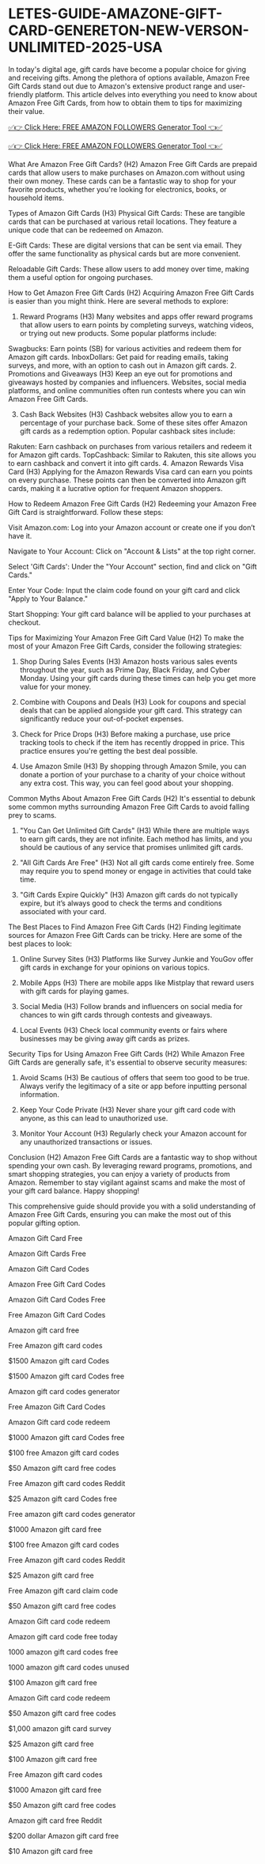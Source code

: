 # LETES-GUIDE-AMAZONE-GIFT-CARD-GENERETON-NEW-VERSON-UNLIMITED-2025-USA
In today's digital age, gift cards have become a popular choice for giving and receiving gifts. Among the plethora of options available, Amazon Free Gift Cards stand out due to Amazon's extensive product range and user-friendly platform. This article delves into everything you need to know about Amazon Free Gift Cards, from how to obtain them to tips for maximizing their value.

[✅👉 Click Here: FREE AMAZON FOLLOWERS Generator Tool 👈✅](https://www.aeroned.com/getmedia/99a7fc84-0d1d-4b1c-b80f-7077afdf1dde/allgiftra.html.aspx)

[✅👉 Click Here: FREE AMAZON FOLLOWERS Generator Tool 👈✅](https://www.aeroned.com/getmedia/99a7fc84-0d1d-4b1c-b80f-7077afdf1dde/allgiftra.html.aspx)

What Are Amazon Free Gift Cards? (H2)
Amazon Free Gift Cards are prepaid cards that allow users to make purchases on Amazon.com without using their own money. These cards can be a fantastic way to shop for your favorite products, whether you're looking for electronics, books, or household items.

Types of Amazon Gift Cards (H3)
Physical Gift Cards: These are tangible cards that can be purchased at various retail locations. They feature a unique code that can be redeemed on Amazon.

E-Gift Cards: These are digital versions that can be sent via email. They offer the same functionality as physical cards but are more convenient.

Reloadable Gift Cards: These allow users to add money over time, making them a useful option for ongoing purchases.

How to Get Amazon Free Gift Cards (H2)
Acquiring Amazon Free Gift Cards is easier than you might think. Here are several methods to explore:

1. Reward Programs (H3)
Many websites and apps offer reward programs that allow users to earn points by completing surveys, watching videos, or trying out new products. Some popular platforms include:

Swagbucks: Earn points (SB) for various activities and redeem them for Amazon gift cards.
InboxDollars: Get paid for reading emails, taking surveys, and more, with an option to cash out in Amazon gift cards.
2. Promotions and Giveaways (H3)
Keep an eye out for promotions and giveaways hosted by companies and influencers. Websites, social media platforms, and online communities often run contests where you can win Amazon Free Gift Cards.

3. Cash Back Websites (H3)
Cashback websites allow you to earn a percentage of your purchase back. Some of these sites offer Amazon gift cards as a redemption option. Popular cashback sites include:

Rakuten: Earn cashback on purchases from various retailers and redeem it for Amazon gift cards.
TopCashback: Similar to Rakuten, this site allows you to earn cashback and convert it into gift cards.
4. Amazon Rewards Visa Card (H3)
Applying for the Amazon Rewards Visa card can earn you points on every purchase. These points can then be converted into Amazon gift cards, making it a lucrative option for frequent Amazon shoppers.

How to Redeem Amazon Free Gift Cards (H2)
Redeeming your Amazon Free Gift Card is straightforward. Follow these steps:

Visit Amazon.com: Log into your Amazon account or create one if you don’t have it.

Navigate to Your Account: Click on "Account & Lists" at the top right corner.

Select 'Gift Cards': Under the "Your Account" section, find and click on "Gift Cards."

Enter Your Code: Input the claim code found on your gift card and click "Apply to Your Balance."

Start Shopping: Your gift card balance will be applied to your purchases at checkout.

Tips for Maximizing Your Amazon Free Gift Card Value (H2)
To make the most of your Amazon Free Gift Cards, consider the following strategies:

1. Shop During Sales Events (H3)
Amazon hosts various sales events throughout the year, such as Prime Day, Black Friday, and Cyber Monday. Using your gift cards during these times can help you get more value for your money.

2. Combine with Coupons and Deals (H3)
Look for coupons and special deals that can be applied alongside your gift card. This strategy can significantly reduce your out-of-pocket expenses.

3. Check for Price Drops (H3)
Before making a purchase, use price tracking tools to check if the item has recently dropped in price. This practice ensures you're getting the best deal possible.

4. Use Amazon Smile (H3)
By shopping through Amazon Smile, you can donate a portion of your purchase to a charity of your choice without any extra cost. This way, you can feel good about your shopping.

Common Myths About Amazon Free Gift Cards (H2)
It's essential to debunk some common myths surrounding Amazon Free Gift Cards to avoid falling prey to scams.

1. "You Can Get Unlimited Gift Cards" (H3)
While there are multiple ways to earn gift cards, they are not infinite. Each method has limits, and you should be cautious of any service that promises unlimited gift cards.

2. "All Gift Cards Are Free" (H3)
Not all gift cards come entirely free. Some may require you to spend money or engage in activities that could take time.

3. "Gift Cards Expire Quickly" (H3)
Amazon gift cards do not typically expire, but it’s always good to check the terms and conditions associated with your card.

The Best Places to Find Amazon Free Gift Cards (H2)
Finding legitimate sources for Amazon Free Gift Cards can be tricky. Here are some of the best places to look:

1. Online Survey Sites (H3)
Platforms like Survey Junkie and YouGov offer gift cards in exchange for your opinions on various topics.

2. Mobile Apps (H3)
There are mobile apps like Mistplay that reward users with gift cards for playing games.

3. Social Media (H3)
Follow brands and influencers on social media for chances to win gift cards through contests and giveaways.

4. Local Events (H3)
Check local community events or fairs where businesses may be giving away gift cards as prizes.

Security Tips for Using Amazon Free Gift Cards (H2)
While Amazon Free Gift Cards are generally safe, it's essential to observe security measures:

1. Avoid Scams (H3)
Be cautious of offers that seem too good to be true. Always verify the legitimacy of a site or app before inputting personal information.

2. Keep Your Code Private (H3)
Never share your gift card code with anyone, as this can lead to unauthorized use.

3. Monitor Your Account (H3)
Regularly check your Amazon account for any unauthorized transactions or issues.

Conclusion (H2)
Amazon Free Gift Cards are a fantastic way to shop without spending your own cash. By leveraging reward programs, promotions, and smart shopping strategies, you can enjoy a variety of products from Amazon. Remember to stay vigilant against scams and make the most of your gift card balance. Happy shopping!

This comprehensive guide should provide you with a solid understanding of Amazon Free Gift Cards, ensuring you can make the most out of this popular gifting option.

Amazon Gift Card Free

Amazon Gift Cards Free

Amazon Gift Card Codes

Amazon Free Gift Card Codes

Amazon Gift Card Codes Free

Free Amazon Gift Card Codes

Amazon gift card free

Free Amazon gift card codes

$1500 Amazon gift card Codes

$1500 Amazon gift card Codes free

Amazon gift card codes generator

Free Amazon Gift Card Codes

Amazon Gift card code redeem

$1000 Amazon gift card Codes free

$100 free Amazon gift card codes

$50 Amazon gift card free codes

Free Amazon gift card codes Reddit

$25 Amazon gift card Codes free

Free amazon gift card codes generator

$1000 Amazon gift card free

$100 free Amazon gift card codes

Free Amazon gift card codes Reddit

$25 Amazon gift card free

Free Amazon gift card claim code

$50 Amazon gift card free codes

Amazon Gift card code redeem

Amazon gift card code free today

1000 amazon gift card codes free

1000 amazon gift card codes unused

$100 Amazon gift card free

Amazon Gift card code redeem

$50 Amazon gift card free codes

$1,000 amazon gift card survey

$25 Amazon gift card free

$100 Amazon gift card free

Free Amazon gift card codes

$1000 Amazon gift card free

$50 Amazon gift card free codes

Amazon gift card free Reddit

$200 dollar Amazon gift card free

$10 Amazon gift card free

